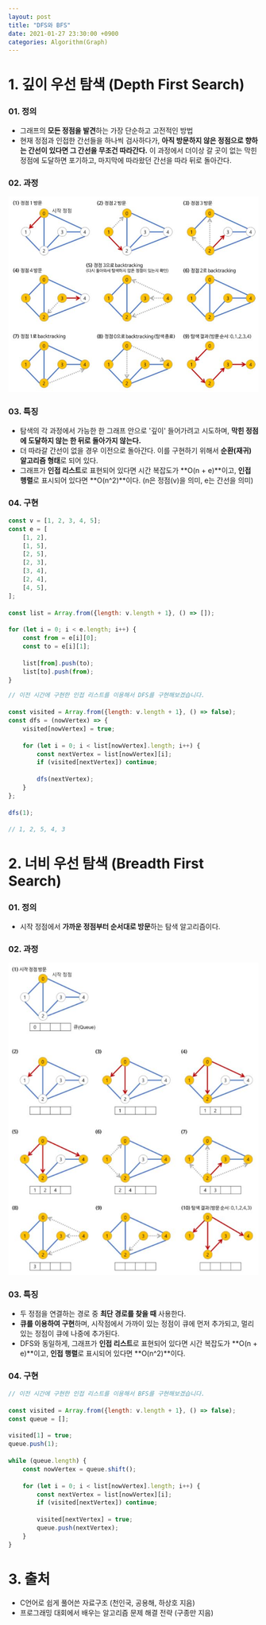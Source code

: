 ```yaml
---
layout: post
title: "DFS와 BFS"
date: 2021-01-27 23:30:00 +0900
categories: Algorithm(Graph)
---
```


# 1. 깊이 우선 탐색 (Depth First Search)

### 01. 정의

- 그래프의 **모든 정점을 발견**하는 가장 단순하고 고전적인 방법
- 현재 정점과 인접한 간선들을 하나씩 검사하다가, **아직 방문하지 않은 정점으로 향하는 간선이 있다면 그 간선을 무조건 따라간다.** 이 과정에서 더이상 갈 곳이 없는 막힌 정점에 도달하면 포기하고, 마지막에 따라왔던 간선을 따라 뒤로 돌아간다.

### 02. 과정

![DFS](/public/img/Graph/DFS.JPG)

### 03. 특징

- 탐색의 각 과정에서 가능한 한 그래프 안으로 '깊이' 들어가려고 시도하며, **막힌 정점에 도달하지 않는 한 뒤로 돌아가지 않는다.**
- 더 따라갈 간선이 없을 경우 이전으로 돌아간다. 이를 구현하기 위해서 **순환(재귀) 알고리즘 형태**로 되어 있다.
- 그래프가 **인접 리스트**로 표현되어 있다면 시간 복잡도가 **O(n + e)**이고, **인접 행렬**로 표시되어 있다면 **O(n^2)**이다. (n은 정점(v)을 의미, e는 간선을 의미)

### 04. 구현

```jsx
const v = [1, 2, 3, 4, 5];
const e = [
	[1, 2],
	[1, 5],
	[2, 5],
	[2, 3],
	[3, 4],
	[2, 4],
	[4, 5],
];

const list = Array.from({length: v.length + 1}, () => []);

for (let i = 0; i < e.length; i++) {
	const from = e[i][0];
	const to = e[i][1];

	list[from].push(to);
	list[to].push(from);
}
```

```jsx
// 이전 시간에 구현한 인접 리스트를 이용해서 DFS를 구현해보겠습니다.

const visited = Array.from({length: v.length + 1}, () => false);
const dfs = (nowVertex) => {
	visited[nowVertex] = true;

	for (let i = 0; i < list[nowVertex].length; i++) {
		const nextVertex = list[nowVertex][i];
		if (visited[nextVertex]) continue;

		dfs(nextVertex);
	}
};

dfs(1);

// 1, 2, 5, 4, 3
```

# 2. 너비 우선 탐색 (Breadth First Search)

### 01. 정의

- 시작 정점에서 **가까운 정점부터 순서대로 방문**하는 탐색 알고리즘이다.

### 02. 과정

![BFS](/public/img/Graph/BFS.JPG)

### 03. 특징

- 두 정점을 연결하는 경로 중 **최단 경로를 찾을 때** 사용한다.
- **큐를 이용하여 구현**하며, 시작점에서 가까이 있는 정점이 큐에 먼저 추가되고, 멀리 있는 정점이 큐에 나중에 추가된다.
- DFS와 동일하게, 그래프가 **인접 리스트**로 표현되어 있다면 시간 복잡도가 **O(n + e)**이고, **인접 행렬**로 표시되어 있다면 **O(n^2)**이다.

### 04. 구현

```jsx
// 이전 시간에 구현한 인접 리스트를 이용해서 BFS를 구현해보겠습니다.

const visited = Array.from({length: v.length + 1}, () => false);
const queue = [];

visited[1] = true;
queue.push(1);

while (queue.length) {
	const nowVertex = queue.shift();

	for (let i = 0; i < list[nowVertex].length; i++) {
		const nextVertex = list[nowVertex][i];
		if (visited[nextVertex]) continue;

		visited[nextVertex] = true;
		queue.push(nextVertex);
	}
}
```

# 3. 출처

- C언어로 쉽게 풀어쓴 자료구조 (천인국, 공용해, 하상호 지음)
- 프로그래밍 대회에서 배우는 알고리즘 문제 해결 전략 (구종만 지음)
